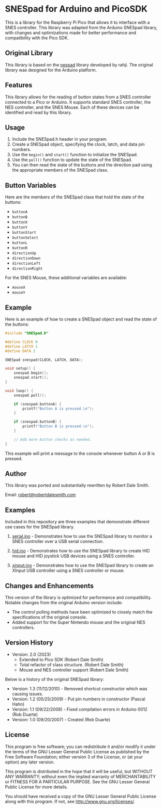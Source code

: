 # SNESpad for Arduino and PicoSDK

This is a library for the Raspberry Pi Pico that allows it to interface with a SNES controller. This library was adapted from the Arduino SNESpad library, with changes and optimizations made for better performance and compatibility with the Pico SDK.

## Original Library

This library is based on the [nespad](https://github.com/rahji/nespad) library developed by rahji. The original library was designed for the Arduino platform.

## Features

This library allows for the reading of button states from a SNES controller connected to a Pico or Arduino. It supports standard SNES controller, the NES controller, and the SNES Mouse. Each of these devices can be identified and read by this library.

## Usage

1. Include the SNESpad.h header in your program.
2. Create a SNESpad object, specifying the clock, latch, and data pin numbers.
3. Use the `begin()` and `start()` function to initialize the SNESpad.
4. Use the `poll()` function to update the state of the SNESpad.
5. You can then read the state of the buttons and the direction pad using the appropriate members of the SNESpad class.

## Button Variables

Here are the members of the SNESpad class that hold the state of the buttons:

- `buttonA`
- `buttonB`
- `buttonX`
- `buttonY`
- `buttonStart`
- `buttonSelect`
- `buttonL`
- `buttonR`
- `directionUp`
- `directionDown`
- `directionLeft`
- `directionRight`

For the SNES Mouse, these additional variables are available:

- `mouseX`
- `mouseY`

## Example

Here is an example of how to create a SNESpad object and read the state of the buttons:

```cpp
#include "SNESpad.h"

#define CLOCK 0
#define LATCH 1
#define DATA 2

SNESpad snespad(CLOCK, LATCH, DATA);

void setup() {
    snespad.begin();
    snespad.start();
}

void loop() {
    snespad.poll();

    if (snespad.buttonA) {
        printf("Button A is pressed.\n");
    }

    if (snespad.buttonB) {
        printf("Button B is pressed.\n");
    }

    // Add more button checks as needed.
}
```

This example will print a message to the console whenever button A or B is pressed.

## Author

This library was ported and substantially rewritten by Robert Dale Smith.

Email: <robert@robertdalesmith.com>

## Examples

Included in this repository are three examples that demonstrate different use cases for the SNESpad library.

1. [serial.ino](examples/serial/serial.ino) - Demonstrates how to use the SNESpad library to monitor a SNES controller over a USB serial connection.

2. [hid.ino](examples/hid/hid.ino) - Demonstrates how to use the SNESpad library to create HID mouse and HID joystick USB devices using a SNES controller.

3. [xinput.ino](examples/xinput/xinput.ino) - Demonstrates how to use the SNESpad library to create an XInput USB controller using a SNES controller or mouse.

## Changes and Enhancements

This version of the library is optimized for performance and compatibility. Notable changes from the original Arduino version include:

- The control polling methods have been optimized to closely match the specifications of the original console.
- Added support for the Super Nintendo mouse and the original NES controllers.

## Version History

- Version: 2.0 (2023)
    - Extended to Pico SDK (Robert Dale Smith)
    - Total refactor of class structure. (Robert Dale Smith)
    - Mouse and NES controller support (Robert Dale Smith)

Below is a history of the original SNESpad library:

- Version: 1.3 (11/12/2010) - Removed shortcut constructor which was causing issues.
- Version: 1.2 (05/25/2009) - Put pin numbers in constructor (Pascal Hahn)
- Version: 1.1 (09/22/2008) - Fixed compilation errors in Arduino 0012 (Rob Duarte)
- Version: 1.0 (09/20/2007) - Created (Rob Duarte)

## License

This program is free software; you can redistribute it and/or modify it under the terms of the GNU Lesser General Public License as published by the Free Software Foundation; either version 3 of the License, or (at your option) any later version.

This program is distributed in the hope that it will be useful, but WITHOUT ANY WARRANTY; without even the implied warranty of MERCHANTABILITY or FITNESS FOR A PARTICULAR PURPOSE.  See the GNU Lesser General Public License for more details.

You should have received a copy of the GNU Lesser General Public License along with this program.  If not, see <http://www.gnu.org/licenses/>.
